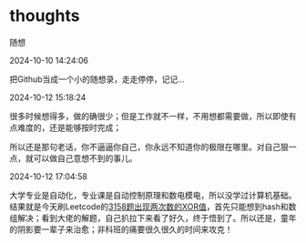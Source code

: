 # thoughts
随想



[//]: # (&raquo;)
2024-10-10 14:24:06

把Github当成一个小的随想录，走走停停，记记...


2024-10-12 15:18:24

很多时候想得多，做的确很少；但是工作就不一样，不用想都需要做，所以即使有点难度的，还是能够按时完成；

所以还是那句老话，你不逼逼你自己，你永远不知道你的极限在哪里。对自己狠一点，就可以做自己意想不到的事儿。

2024-10-12 17:04:58

大学专业是自动化，专业课是自动控制原理和数电模电，所以没学过计算机基础。
结果就是今天刷Leetcode的[3158题出现两次数的XOR值](https://leetcode.cn/problems/find-the-xor-of-numbers-which-appear-twice/description/)，首先只能想到hash和数组解决；看到大佬的解题，自己扒拉下来看了好久，终于悟到了。所以还是，童年的阴影要一辈子来治愈；非科班的痛要很久很久的时间来攻克！


